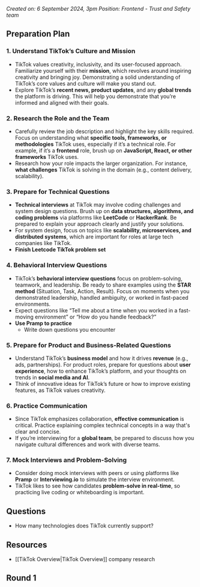 *Created on: 6 September 2024, 3pm*
*Position: Frontend - Trust and Safety team*
## Preparation Plan
### 1. **Understand TikTok’s Culture and Mission**

- TikTok values creativity, inclusivity, and its user-focused approach. Familiarize yourself with their **mission**, which revolves around inspiring creativity and bringing joy. Demonstrating a solid understanding of TikTok’s core values and culture will make you stand out.
- Explore TikTok’s **recent news, product updates**, and any **global trends** the platform is driving. This will help you demonstrate that you’re informed and aligned with their goals.

### 2. **Research the Role and the Team**

- Carefully review the job description and highlight the key skills required. Focus on understanding what **specific tools, frameworks, or methodologies** TikTok uses, especially if it’s a technical role. For example, if it’s a **frontend** role, brush up on **JavaScript, React, or other frameworks** TikTok uses.
- Research how your role impacts the larger organization. For instance, **what challenges** TikTok is solving in the domain (e.g., content delivery, scalability).

### 3. **Prepare for Technical Questions**

- **Technical interviews** at TikTok may involve coding challenges and system design questions. Brush up on **data structures, algorithms, and coding problems** via platforms like **LeetCode** or **HackerRank**. Be prepared to explain your approach clearly and justify your solutions.
- For system design, focus on topics like **scalability, microservices, and distributed systems**, which are important for roles at large tech companies like TikTok.
- **Finish Leetcode TikTok problem set**

### 4. **Behavioral Interview Questions**

- TikTok’s **behavioral interview questions** focus on problem-solving, teamwork, and leadership. Be ready to share examples using the **STAR method** (Situation, Task, Action, Result). Focus on moments when you demonstrated leadership, handled ambiguity, or worked in fast-paced environments.
- Expect questions like “Tell me about a time when you worked in a fast-moving environment” or “How do you handle feedback?”
- **Use Pramp to practice**
	- Write down questions you encounter

### 5. **Prepare for Product and Business-Related Questions**

- Understand TikTok’s **business model** and how it drives **revenue** (e.g., ads, partnerships). For product roles, prepare for questions about **user experience**, how to enhance TikTok’s platform, and your thoughts on trends in **social media and AI**.
- Think of innovative ideas for TikTok’s future or how to improve existing features, as TikTok values creativity.

### 6. **Practice Communication**

- Since TikTok emphasizes collaboration, **effective communication** is critical. Practice explaining complex technical concepts in a way that's clear and concise.
- If you’re interviewing for a **global team**, be prepared to discuss how you navigate cultural differences and work with diverse teams.

### 7. **Mock Interviews and Problem-Solving**

- Consider doing mock interviews with peers or using platforms like **Pramp** or **Interviewing.io** to simulate the interview environment.
- TikTok likes to see how candidates **problem-solve in real-time**, so practicing live coding or whiteboarding is important.

## Questions
- How many technologies does TikTok currently support?

## Resources
- [[TikTok Overview|TikTok Overview]] company research

## Round 1
